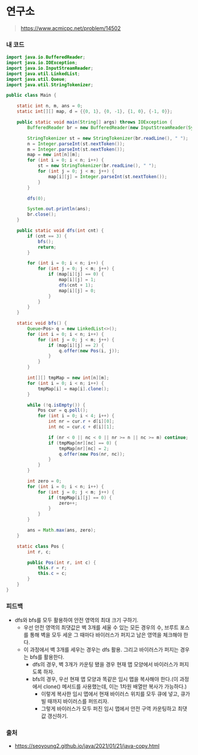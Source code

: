 # 연구소

> https://www.acmicpc.net/problem/14502

### 내 코드

```java
import java.io.BufferedReader;
import java.io.IOException;
import java.io.InputStreamReader;
import java.util.LinkedList;
import java.util.Queue;
import java.util.StringTokenizer;

public class Main {

    static int n, m, ans = 0;
    static int[][] map, d = {{0, 1}, {0, -1}, {1, 0}, {-1, 0}};

    public static void main(String[] args) throws IOException {
        BufferedReader br = new BufferedReader(new InputStreamReader(System.in));

        StringTokenizer st = new StringTokenizer(br.readLine(), " ");
        n = Integer.parseInt(st.nextToken());
        m = Integer.parseInt(st.nextToken());
        map = new int[n][m];
        for (int i = 0; i < n; i++) {
            st = new StringTokenizer(br.readLine(), " ");
            for (int j = 0; j < m; j++) {
                map[i][j] = Integer.parseInt(st.nextToken());
            }
        }

        dfs(0);

        System.out.println(ans);
        br.close();
    }

    public static void dfs(int cnt) {
        if (cnt == 3) {
            bfs();
            return;
        }

        for (int i = 0; i < n; i++) {
            for (int j = 0; j < m; j++) {
                if (map[i][j] == 0) {
                    map[i][j] = 1;
                    dfs(cnt + 1);
                    map[i][j] = 0;
                }
            }
        }
    }

    static void bfs() {
        Queue<Pos> q = new LinkedList<>();
        for (int i = 0; i < n; i++) {
            for (int j = 0; j < m; j++) {
                if (map[i][j] == 2) {
                    q.offer(new Pos(i, j));
                }
            }
        }

        int[][] tmpMap = new int[n][m];
        for (int i = 0; i < n; i++) {
            tmpMap[i] = map[i].clone();
        }

        while (!q.isEmpty()) {
            Pos cur = q.poll();
            for (int i = 0; i < 4; i++) {
                int nr = cur.r + d[i][0];
                int nc = cur.c + d[i][1];

                if (nr < 0 || nc < 0 || nr >= n || nc >= m) continue;
                if (tmpMap[nr][nc] == 0) {
                    tmpMap[nr][nc] = 2;
                    q.offer(new Pos(nr, nc));
                }
            }
        }

        int zero = 0;
        for (int i = 0; i < n; i++) {
            for (int j = 0; j < m; j++) {
                if (tmpMap[i][j] == 0) {
                    zero++;
                }
            }
        }

        ans = Math.max(ans, zero);
    }

    static class Pos {
        int r, c;

        public Pos(int r, int c) {
            this.r = r;
            this.c = c;
        }
    }
}
```

### 피드백

- dfs와 bfs를 모두 활용하여 안전 영역의 최대 크기 구하기.
    - 우선 안전 영역의 최댓값은 벽 3개를 세울 수 있는 모든 경우의 수, 브루트 포스를 통해 벽을 모두 세운 그 때마다 바이러스가 퍼지고 남은 영역을 체크해야 한다.
    - 이 과정에서 벽 3개를 세우는 경우는 dfs 활용. 그리고 바이러스가 퍼지는 경우는 bfs를 활용한다.
        - dfs의 경우, 벽 3개가 카운팅 됐을 경우 현재 맵 모양에서 바이러스가 퍼지도록 하자.
        - bfs의 경우, 우선 현재 맵 모양과 똑같은 임시 맵을 복사해야 한다.(이 과정에서 clone() 메서드를 사용했는데, 이는 1차원 배열만 복사가 가능하다.)
            - 이렇게 복사한 임시 맵에서 현재 바이러스 위치를 모두 큐에 넣고, 큐가 빌 때까지 바이러스를 퍼뜨리자.
            - 그렇게 바이러스가 모두 퍼진 임시 맵에서 안전 구역 카운팅하고 최댓값 갱신하기.

### 출처

- https://seoyoung2.github.io/java/2021/01/21/java-copy.html